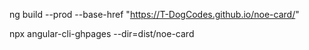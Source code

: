 ng build --prod --base-href "https://T-DogCodes.github.io/noe-card/"


npx angular-cli-ghpages --dir=dist/noe-card
